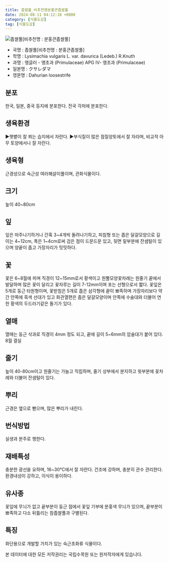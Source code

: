 ```yaml
---
title: 좁쌀풀_비추천명분홍큰좁쌀풀
date: 2024-08-11 04:12:18 +0800
category: [식물도감]
tag: [식물도감]
---
```




![좁쌀풀[비추천명 : 분홍큰좁쌀풀]](/fileUpload/plants/basic/Primulaceae/Lysimachia/7607/1_th2.JPG)
- 국명 : 좁쌀풀[비추천명 : 분홍큰좁쌀풀]
- 학명 : Lysimachia vulgaris L. var. davurica (Ledeb.) R.Knuth
- 과명 : 앵글러 - 앵초과 (Primulaceae) APG Ⅳ- 앵초과 (Primulaceae)
- 일본명 : クサレダマ
- 영문명 : Dahurian loosestrife


## 분포
한국, 일본, 중국 등지에 분포한다.전국 각처에 분포한다.
## 생육환경
▶햇볕이 잘 쬐는 습지에서 자란다.▶부식질이 많은 점질양토에서 잘 자라며, 비교적 아무 토양에서나 잘 자란다.
## 생육형
근경성으로 숙근성 여러해살이풀이며, 관화식물이다.
## 크기
높이 40~80cm
## 잎
잎은 마주나기하거나 간혹 3~4개씩 돌려나기하고, 피침형 또는 좁은 달걀모양으로 길이는 4~12cm, 폭은 1~4cm로써 검은 점이 드문드문 있고, 뒷면 밑부분에 잔샘털이 있으며 양끝이 좁고 가장자리가 밋밋하다.
## 꽃
꽃은 6~8월에 피며 직경이 12~15mm로서 황색이고 원뿔모양꽃차례는 원줄기 끝에서 발달하며 많은 꽃이 달리고 꽃자루는 길이 7-12mm이며 포는 선형으로서 짧다. 꽃잎은 5개로 둥근 타원형이며, 꽃받침은 5개로 좁은 삼각형에 끝이 뾰족하며 가장자리보다 약간 안쪽에 흑색 선대가 있고 화관열편은 좁은 달걀모양이며 안쪽에 수술대와 더불어 연한 황색의 두드러기같은 돌기가 있다.
## 열매
열매는 둥근 삭과로 직경이 4mm 정도 되고, 끝에 길이 5~6mm의 암술대가 붙어 있다. 8월 결실
## 줄기
높이 40-80cm이고 원줄기는 가늘고 직립하며, 줄기 상부에서 분지하고 윗부분에 꽃차례와 더불어 잔샘털이 있다.
## 뿌리
근경은 옆으로 뻗으며, 많은 뿌리가 내린다.
## 번식방법
실생과 분주로 행한다.
## 재배특성
충분한 광선을 요하며, 16~30℃에서 잘 자란다. 건조에 강하며, 충분히 관수 관리한다. 환경내성이 강하고, 이식이 용이하다.
## 유사종
꽃잎에 무늬가 없고 끝부분이 둥근 점에서 꽃잎 기부에 분홍색 무늬가 있으며, 끝부분이 뾰족하고 다소 뒤틀리는 참좁쌀풀과 구별된다. 
## 특징
화단용으로 개발할 가치가 있는 숙근초화류 식물이다.






본 데이터에 대한 모든 저작권리는 국립수목원 또는 원저작자에게 있습니다.

